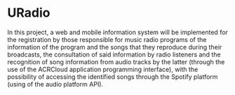 # URadio
In this project, a web and mobile information system will be implemented for the registration by those responsible for music radio programs of the information of the program and the songs that they reproduce during their broadcasts, the consultation of said information by radio listeners and the recognition of song information from audio tracks by the latter (through the use of the ACRCloud application programming interface), with the possibility of accessing the identified songs through the Spotify platform (using of the audio platform API).
